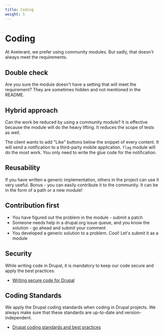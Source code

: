 ```yaml
---
title: Coding
weight: 5
---
```


# Coding

At Axelerant, we prefer using community modules. But sadly, that doesn't always meet the requirements.

## Double check

Are you sure the module doesn't have a setting that will meet the requirement? They are sometimes hidden and not mentioned in the README.

## Hybrid approach

Can the work be reduced by using a community module? It is effective because the module will do the heavy lifting. It reduces the scope of tests as well.

The client wants to add "Like" buttons below the snippet of every content. It will send a notification to a third-party mobile application. `flag` module will do the most work. You only need to write the glue code for the notification.

## Reusability

If you have written a generic implementation, others in the project can use it very useful. Bonus - you can easily contribute it to the community. It can be in the form of a path or a new module!

## Contribution first

- You have figured out the problem in the module - submit a patch
- Someone needs help in a drupal.org issue queue, and you know the solution - go ahead and submit your comment
- You developed a generic solution to a problem. Cool! Let's submit it as a module

## Security

While writing code in Drupal, it is mandatory to keep our code secure and apply the best practices.

- [Writing secure code for Drupal](https://www.drupal.org/docs/administering-a-drupal-site/security-in-drupal/writing-secure-code-for-drupal)

## Coding Standards

We apply the Drupal coding standards when coding in Drupal projects. We always make sure that these standards are up-to-date and version-independent.

- [Drupal coding standards and best practices](https://www.drupal.org/docs/develop/standards)
